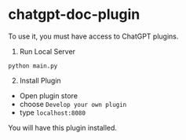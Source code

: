 # chatgpt-doc-plugin

To use it, you must have access to ChatGPT plugins.

1. Run Local Server
```
python main.py
```

2. Install Plugin

* Open plugin store
* choose `Develop your own plugin`
* type `localhost:8080`

You will have this plugin installed.